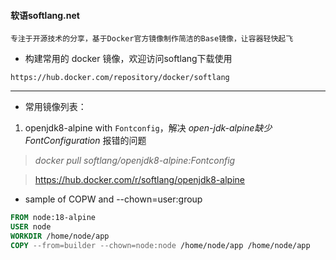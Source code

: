 #### 软语softlang.net
`专注于开源技术的分享，基于Docker官方镜像制作简洁的Base镜像，让容器轻快起飞`

- 构建常用的 docker 镜像，欢迎访问softlang下载使用
```
https://hub.docker.com/repository/docker/softlang
```
---
- 常用镜像列表：

1. openjdk8-alpine with `Fontconfig`，解决 *open-jdk-alpine缺少FontConfiguration* 报错的问题
> *docker pull softlang/openjdk8-alpine:Fontconfig*

> https://hub.docker.com/r/softlang/openjdk8-alpine


- sample of COPW and --chown=user:group
```Dockerfile
FROM node:18-alpine
USER node
WORKDIR /home/node/app
COPY --from=builder --chown=node:node /home/node/app /home/node/app
```